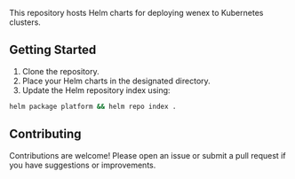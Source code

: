 This repository hosts Helm charts for deploying wenex to Kubernetes clusters.

## Getting Started

1. Clone the repository.
2. Place your Helm charts in the designated directory.
3. Update the Helm repository index using:

```sh
helm package platform && helm repo index .
```

## Contributing

Contributions are welcome! Please open an issue or submit a pull request if you have suggestions or improvements.
